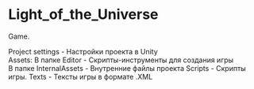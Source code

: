 # Light_of_the_Universe
Game.

Project settings - Настройки проекта в Unity	
Assets:
  В папке Editor - Скрипты-инструменты для создания игры	
  В папке InternalAssets - Внутренние файлы проекта	
    Scripts - Скрипты игры.	
    Texts - Тексты игры в формате .XML
